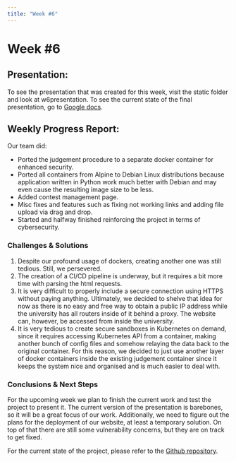 ```yaml
---
title: "Week #6"
---
```


# **Week #6**

## **Presentation**:

To see the presentation that was created for this week, visit the static folder and look at w6presentation. 
To see the current state of the final presentation, go to [Google docs](https://docs.google.com/presentation/d/1UXhJAu-Q7oWhZ5ZF7qpS0KLGr2IJ6OhM6fKifUT5zjA/edit?usp=sharing).


## **Weekly Progress Report**:

Our team did:

- Ported the judgement procedure to a separate docker container for enhanced security.
- Ported all containers from Alpine to Debian Linux distributions because application written in Python work much better with Debian and may even cause the resulting image size to be less.
- Added contest management page.
- Misc fixes and features such as fixing not working links and adding file upload via drag and drop.
- Started and halfway finished reinforcing the project in terms of cybersecurity. 


### **Challenges & Solutions**

1. Despite our profound usage of dockers, creating another one was still tedious. Still, we persevered. 
2. The creation of a CI/CD pipeline is underway, but it requires a bit more time with parsing the html requests. 
3. It is very difficult to properly include a secure connection using HTTPS without paying anything. Ultimately, we decided to shelve that idea for now as there is no easy and free way to obtain a public IP address while the university has all routers inside of it behind a proxy. The website can, however, be accessed from inside the university.
4. It is very tedious to create secure sandboxes in Kubernetes on demand, since it requires accessing Kubernetes API from a container, making another bunch of config files and somehow relaying the data back to the original container. For this reason, we decided to just use another layer of docker containers inside the existing judgement container since it keeps the system nice and organised and is much easier to deal with.
 

### **Conclusions & Next Steps**

For the upcoming week we plan to finish the current work and test the project to present it. The current version of the presentation is barebones, so it will be a great focus of our work. Additionally, we need to figure out the plans for the deployment of our website, at least a temporary solution. On top of that there are still some vulnerability concerns, but they are on track to get fixed.

For the current state of the project, please refer to the [Github repository](https://github.com/IU-Capstone-Project-2024/code-battle-advanced). 


